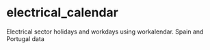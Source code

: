 # electrical_calendar
Electrical sector holidays and workdays using workalendar. Spain and Portugal data
